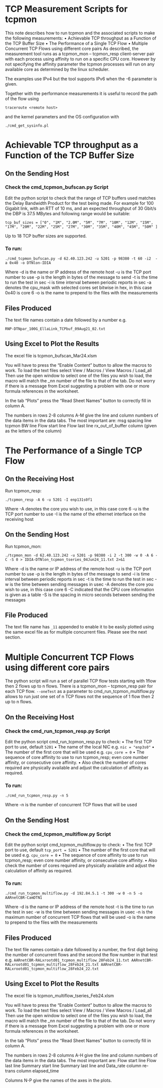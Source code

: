 TCP Measurement Scripts for tcpmon
==================================
This note describes how to run tcpmon and the associated scripts to make the following measurements:
•	Achievable TCP throughput as a Function of the TCP Buffer Size
•	The Performance of a Single TCP Flow
•	Multiple Concurrent TCP Flows using different core pairs
As described, the measurement tool runs as a tcpmon_mon – tcpmon_resp client-server pair with each process using affinity to run on a specific CPU core. However by not specifying the affinity parameter the tcpmon processes will run on any available core as determined by the linux scheduler.

The examples use IPv4 but the tool supports IPv6 when the -6 parameter is given.

Together with the performance measurements it is useful to record the path of the flow using
```
traceroute <remote host>
```
and the kernel parameters and the OS configuration with
```
./cmd_get_sysinfo.pl
```

# Achievable TCP throughput as a Function of the TCP Buffer Size 

## On the Sending Host
### Check the cmd_tcpmon_bufscan.py Script
Edit the python script to check that the range of TCP buffers used matches the Delay Bandwidth Product for the test being made. For example for 100 Gigabit link, with an RTT of 10 ms, and an expected throughput of 30 Gbit/s the DBP is 37.5 MBytes and following range would be suitable:
```
tcp_buf_sizes = ["0", "1M", "2.0M", "5M", "7M", "10M", "12M", "15M", "17M", "20M", "22M", "25M", "27M", "30M", "35M", "40M", "45M", "50M" ]
```
Up to 18 TCP buffer sizes are supported.

### To run:
```
./cmd_tcpmon_bufscan.py -d 62.40.123.242 -u 5201 -p 98380 -t 60 -i2  -a 0x40 -o DTNlon-IDIA
```
Where 
-d is the name or IP address of the remote host
-u is the TCP port number to use
-p is the length in bytes of the message to send
-t  is the time to run the test in sec
-i is time interval between periodic reports in sec
-a denotes the cpu_mask with selected cores set bitwise in hex, in this case 0x40 is core 6
-o is the name to prepend to the files with the measurements 

## Files Produced
The text file names contain a date followed by a number e.g.
```
RNP-DTNpar_100G_EllaLink_TCPbuf_09Aug21_02.txt
```
## Using Excel to Plot the Results
The excel file is tcpmon_bufscan_Mar24.xlsm

You will have to press the “Enable Content” button to allow the macros to work.
To load the text files select View / Macros / View Macros / Load_all
Then use the open window to select one of the files you wish to load, the macro will match the _nn number of the file to that of the tab.
Do not worry if there is a message from Excel suggesting a problem with one or more formula references in the worksheet.

In the tab “Plots” press the “Read Sheet Names” button to correctly fill in column A. 

The numbers in rows 2-8 columns A-M give the line and column numbers of the data items in the data tabs. The most important are:
msg spacing line
tcpmon  BW line
Flow start line
Flow last line
rx_out_of_buffer column  (given as the letters of the column)

# The Performance of a Single TCP Flow
## On the Receiving Host
Run tcpmon_resp:
```
./tcpmon_resp -A 6 -u 5201 -I enp131s0f1
```

Where 
-A denotes the core you wish to use, in this case core 6
-u is the TCP port number to use
-I is the name of the ethernet interface on the receiving host

## On the Sending Host
Run tcpmon_mon:
```
./tcpmon_mon -d 62.40.123.242 -u 5201 -p 98380 -i 2 -t 300 -w 0 -A 6 -C -S 0 > IDIA-DTNlon_tcpmon_tseries_04Jun24_11.txt 2>&1
```

Where 
-d is the name or IP address of the remote host
-u is the TCP port number to use
-p is the length in bytes of the message to send
-i is time interval between periodic reports in sec
-t  is the time to run the test in sec
-w is the time between sending messages in usec
-A denotes the core you wish to use, in this case core 6
-C indicated that the CPU core information is given as a table
-S is the spacing in micro seconds between sending the messages
## File Produced
The text file name has `_11` appended to enable it to be easily plotted using the same excel file as for multiple concurrent files. Please see the next section.

# Multiple Concurrent TCP Flows using different core pairs
The python script will run a set of parallel TCP flow tests starting with 1flow then 2 flows up to n flows. There is a tcpmon_mon – tcpmon_resp pair for each TCP flow.
`--oneTest` as a parameter to cmd_run_tcpmon_multiflow.py allows to run just one set of n TCP flows not the sequence of 1 flow then 2 up to n flows.
## On the Receiving Host
### Check the cmd_run_tcpmon_resp.py Script
Edit the python script cmd_run_tcpmon_resp.py to check:
•	The first TCP port to use, default `5201`
•	The name of the local NIC e.g. `nic = "enp3s0"` 
•	The number of the first core that will be used e.g. `cpu_core = 0`
•	The sequence of core affinity to use to run tcpmon_resp; 
even core number affinity, or consecutive core affinity.
•	Also check the number of cores required are physically available and adjust the calculation of affinity as required.
### To run:
```
./cmd_run_tcpmon_resp.py -n 5
```

Where 
-n is the number of concurrent TCP flows that will be used
## On the Sending Host
### Check the cmd_tcpmon_multiflow.py Script
Edit the python script cmd_tcpmon_multiflow.py to check:
•	The first TCP port to use, default `tcp_port = 5201` 
•	The number of the first core that will be used e.g. `cpu_core = 0` 
•	The sequence of core affinity to use to run tcpmon_resp; 
even core number affinity, or consecutive core affinity.
•	Also check the number of cores required are physically available and adjust the calculation of affinity as required.
### To run:
```
./cmd_run_tcpmon_multiflow.py -d 192.84.5.1 -t 300 -w 0 -n 5 -o AARnetCBR-CamDTN1
```
Where 
-d is the name or IP address of the remote host
-t  is the time to run the test in sec
-w is the time between sending messages in usec
-n is the maximum number of concurrent TCP flows that will be used
-o is the name to prepend to the files with the measurements 
## Files Produced
The text file names contain a date followed by a number, the first digit being the number of concurrent flows and the second the flow number in that test e.g.
`AARnetCBR-RALxrootd01_tcpmon_multiflow_28Feb24_11.txt
AARnetCBR-RALxrootd01_tcpmon_multiflow_28Feb24_21.txt
AARnetCBR-RALxrootd01_tcpmon_multiflow_28Feb24_22.txt`
## Using Excel to Plot the Results
The excel file is tcpmon_multiflow_tseries_Feb24.xlsm

You will have to press the “Enable Content” button to allow the macros to work.
To load the text files select View / Macros / View Macros / Load_all
Then use the open window to select one of the files you wish to load, the macro will match the _nn number of the file to that of the tab.
Do not worry if there is a message from Excel suggesting a problem with one or more formula references in the worksheet.

In the tab “Plots” press the “Read Sheet Names” button to correctly fill in column A. 

The numbers in rows 2-8 columns A-H give the line and column numbers of the data items in the data tabs. The most important are:
Flow start line
Flow last line
Summary start line
Summary last line
and
Data_rate column
re-trans column
elapsed_time

Columns N-P give the names of the axes in the plots.
